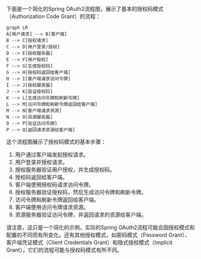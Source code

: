 下面是一个简化的Spring OAuth2流程图，展示了基本的授权码模式（Authorization Code Grant）的流程：

```mermaid
graph LR
A[用户请求] --> B[客户端]
B --> C[授权请求]
C --> D[用户登录/授权]
D --> E[授权服务器]
E --> F[用户授权]
F --> G[生成授权码]
G --> H[授权码返回给客户端]
H --> I[客户端请求访问令牌]
I --> J[授权服务器]
J --> K[验证授权码]
K --> L[生成访问令牌和刷新令牌]
L --> M[访问令牌和刷新令牌返回给客户端]
M --> N[客户端请求资源]
N --> O[资源服务器]
O --> P[验证访问令牌]
P --> Q[返回请求资源给客户端]

```

这个流程图展示了授权码模式的基本步骤：

1. 用户通过客户端发起授权请求。
2. 用户登录并授权请求。
3. 授权服务器验证用户授权，并生成授权码。
4. 授权码返回给客户端。
5. 客户端使用授权码请求访问令牌。
6. 授权服务器验证授权码，然后生成访问令牌和刷新令牌。
7. 访问令牌和刷新令牌返回给客户端。
8. 客户端使用访问令牌请求资源。
9. 资源服务器验证访问令牌，并返回请求的资源给客户端。

请注意，这只是一个简化的示例，实际的Spring OAuth2流程可能会因授权模式和配置的不同而有所变化。还有其他授权模式，如密码模式（Password Grant）、客户端凭证模式（Client Credentials Grant）和隐式授权模式（Implicit Grant），它们的流程可能与授权码模式有所不同。
